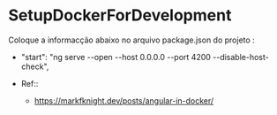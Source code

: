 # SetupDockerForDevelopment


Coloque a informacção abaixo no arquivo package.json do projeto :

 
 - "start": "ng serve --open --host 0.0.0.0 --port 4200 --disable-host-check",




 - Ref:: 

   * https://markfknight.dev/posts/angular-in-docker/

 
